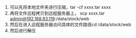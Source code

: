 1. 可以先将本地文件夹进行压缩，tar -cf xxxx.tar xxxx
2. 再将文件远程拷贝到远程服务器上， scp xxxx.tar admin@192.168.83.119:/data/stock/web
3. 然后在进入远程服务器访问具体的文件路径cd /data/stock/web 
4. 然后进行解压